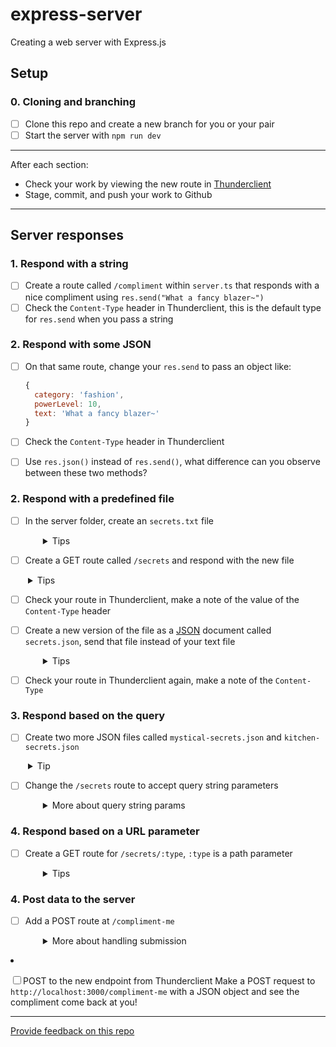 # express-server

Creating a web server with Express.js

## Setup

### 0. Cloning and branching

- [ ] Clone this repo and create a new branch for you or your pair
- [ ] Start the server with `npm run dev`

---

After each section:

- Check your work by viewing the new route in [Thunderclient](https://www.thunderclient.com/)
- Stage, commit, and push your work to Github

---

## Server responses

### 1. Respond with a string

- [ ] Create a route called `/compliment` within `server.ts` that responds with a nice compliment using `res.send("What a fancy blazer~")`
- [ ] Check the `Content-Type` header in Thunderclient, this is the default type for `res.send` when you pass a string

### 2. Respond with some JSON

- [ ] On that same route, change your `res.send` to pass an object like:

  ```js
  {
    category: 'fashion',
    powerLevel: 10,
    text: 'What a fancy blazer~'
  }
  ```

- [ ] Check the `Content-Type` header in Thunderclient
- [ ] Use `res.json()` instead of `res.send()`, what difference can you observe between these two methods?

### 2. Respond with a predefined file

- [ ] In the server folder, create an `secrets.txt` file
  <details style="padding-left: 2em">
    <summary>Tips</summary>

  - This will include name, username, photo, favourite links, etc.
  - For the photo, your `<img>` tag should refer to a photo elsewhere on the web for now. You'll learn how to include your own images in step 5 below.
  </details>

- [ ] Create a GET route called `/secrets` and respond with the new file
<details style="padding-left: 2em">
<summary>Tips</summary>

- use `res.sendFile` and pass it a the path
- `res.sendFile` wants an absolute path, so we'll use `Path.resolve('./server/secrets.txt')`
- Use `import * as Path from 'node:path'` to get access to all the path functions
</details>

- [ ] Check your route in Thunderclient, make a note of the value of the `Content-Type` header
- [ ] Create a new version of the file as a [JSON](https://www.json.org/json-en.html) document called `secrets.json`, send that file instead of your text file
  <details style="padding-left: 2em">
    <summary>Tips</summary>

  - This should be an array of strings
  - I'm going to read these secrets, so don't put anything too good in there
  </details>

- [ ] Check your route in Thunderclient again, make a note of the `Content-Type`

### 3. Respond based on the query

- [ ] Create two more JSON files called `mystical-secrets.json` and `kitchen-secrets.json`
<details style="padding-left: 2em">
  <summary>Tip</summary>
  
  - These can also contain arrays of strings
  - Remember! JSON strings _always_ use double quotes `"` and never single-quotes `'`
  - Make sure the contents are different enough that you can easily tell them apart
</details>

- [ ] Change the `/secrets` route to accept query string parameters
  <details style="padding-left: 2em">
    <summary>More about query string params</summary>

  - If you request `/secrets?type=mystical` respond with `mystical-secrets.json`
  - If you request `/secrets?type=kitchen` respond with `kitchen-secrets.json`
  - If you request `/secrets` respond with `secrets.json`
  - You'll likely use `if/else` statements or a `switch/case` that uses `req.query.type`
  </details>

### 4. Respond based on a URL parameter

- [ ] Create a GET route for `/secrets/:type`, `:type` is a path parameter
  <details style="padding-left: 2em">
    <summary>Tips</summary>

  - look at `req.params.type`
  - You'll likely use `if/else` statements or a `switch/case` statement
  - If you request `/secrets/mystical` respond with `mystical-secrets.json`
  - If you request `/secrets/kitchen` respond with `kitchen-secrets.json`
  - If you request `/secrets/lizards` use `res.sendStatus(404)` to send "Not Found"

  </details>

### 4. Post data to the server

- [ ] Add a POST route at `/compliment-me`
  <details style="padding-left: 2em">
    <summary>More about handling submission</summary>

  - Add `express.json` as middleware to `server.ts`
    ```js
    server.use(express.json())
    ```
  - Read `req.body` as an object with `name`, `age`, `heightM`, e.g.

    ```json
    {
      "name": "Gerard",
      "age": 49,
      "heightM": 1.75
    }
    ```

  - Respond with a compliment customised for the request, e.g.
    ```js
    const { name, age, heightM } = req.body
    const isTall = heightM > 1.8288
    res.json({
      text: `Go off ${name} ${
        isTall ? 'big fella' : 'short king'
      }, you don't look ${age} at all (not implying that looking older is worse)`,
      sincerity: 0.6,
    })
    ```
    </details>

- [ ] POST to the new endpoint from Thunderclient
      Make a POST request to `http://localhost:3000/compliment-me` with a JSON object and see the compliment come back at you!

---

[Provide feedback on this repo](https://docs.google.com/forms/d/e/1FAIpQLSfw4FGdWkLwMLlUaNQ8FtP2CTJdGDUv6Xoxrh19zIrJSkvT4Q/viewform?usp=pp_url&entry.1958421517=express-server)
